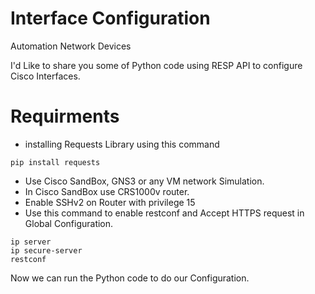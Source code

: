 # Interface Configuration
Automation Network Devices

I'd Like to share you some of Python code using RESP API to configure Cisco Interfaces.

# Requirments
- installing Requests Library using this command
```shell
pip install requests
```
- Use Cisco SandBox, GNS3 or any VM network Simulation.
- In Cisco SandBox use CRS1000v router.
- Enable SSHv2 on Router with privilege 15
- Use this command to enable restconf and Accept HTTPS request in Global Configuration.
```shell
ip server
ip secure-server
restconf
```

Now we can run the Python code to do our Configuration.
